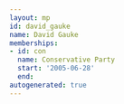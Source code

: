```yaml
---
layout: mp
id: david_gauke
name: David Gauke
memberships:
- id: con
  name: Conservative Party
  start: '2005-06-28'
  end: 
autogenerated: true
---
```


